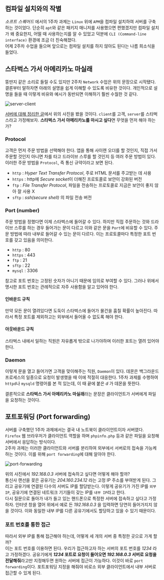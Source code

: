 ## 컴파일 설치와의 작별
*소프트 스퀘어드* 에서의 1주차 과제는 `Linux` 위에 `APM`을 컴파일 설치하여 서버를 구축하는 것이었다. 단순히 `apt`와 같은 패키지 매니저를 사용했으면 편했겠지만 컴파일 설치가 왜 중요한지, 어떨 때 사용하는지를 알 수 있었고 덕분에 `CLI (Command-line interface)` 환경에 조금 더 친숙해졌다.  
어제 2주차 수업을 들으며 앞으로는 컴파일 설치를 하지 않아도 된다는 나름 희소식을 들었다.

## 스타벅스 가서 아메리카노 마실래
뚱딴지 같은 소리로 들릴 수도 있지만 2주차 `Network` 수업은 위의 문장으로 시작됐다. 결론부터 말하자면 아래의 설명을 쉽게 이해할 수 있도록 비유한 것이다. 개인적으로 설명을 들을 때 이렇게 비유와 예시가 동반되면 이해하기 훨씬 수월한 것 같다.  

![server-client](https://user-images.githubusercontent.com/46131688/104481633-5bd03c00-5609-11eb-8502-c26258348162.png)

[서버에 대해 정리한 글](https://sangminlog.tistory.com/what-is-server/)에서 위의 사진을 봤을 것이다. `client`를 고객, `server`를 스타벅스라고 가정해보자. **스타벅스 가서 아메리카노를 마시고 싶다**면 무엇을 먼저 해야 하는가?  

### Protocol
고객은 먼저 주문 방법을 선택해야 한다. 앱을 통해 사이렌 오더를 할 것인지, 직접 가서 주문할 것인지 아니면 차를 타고 드라이브 스루를 할 것인지 등 여러 주문 방법이 있다. 이러한 주문 방법을 `Protocol`, 즉 통신 규약이라고 보면 된다.
- `http` : *Hyper Text Transfer Protocol*, 주로 HTML 문서를 주고받는 데 사용
- `https` : http에 *Secure socket*이 더해진 프로토콜로 보안이 강화된 버전
- `ftp` : *File Transfer Protocol*, 파일을 전송하는 프로토콜로 지금은 보안이 좋지 않아 잘 사용 X
- `sftp` : *ssh(secure shell)* 의 파일 전송 버전

### Port (number)
주문 방법을 정했다면 이제 스타벅스에 들어갈 수 있다. 하지만 직접 주문하는 것와 드라이브 스루를 하는 경우 들어가는 문이 다르고 이와 같은 문을 `Port`에 비유할 수 있다. 주문 방법에 따라 내부로 들어갈 수 있는 문이 다르다. 이는 프로토콜마다 특정한 포트 번호를 갖고 있음을 의미한다.
- `http` : 80
- `https` : 443
- `ftp` : 21
- `sftp` : 22
- `mysql` : 3306

참고로 포트 번호는 고정된 숫자가 아니기 때문에 임의로 부여할 수 있다. 그러나 위에서 명시한 포트 번호는 관례적으로 자주 사용함을 알고 있어야 한다.

#### 인바운드 규칙
만약 모든 문이 열려있다면 도둑이 스타벅스에 들어가 물건을 훔칠 확률이 높아진다. 따라서 특정 포트를 제외하고는 외부에서 들어올 수 없도록 해야 한다.

#### 아웃바운드 규칙
스타벅스 내에서 일하는 직원은 자유롭게 밖으로 나가야하며 이러한 포트는 열려 있어야 한다.

### Daemon
이렇게 문을 열고 들어가면 고객을 맞이해주는 직원, `Daemon`이 있다. 데몬은 백그라운드 프로세스의 일종으로 요청이 발생했을 때 이에 적절히 대응한다. 1주차 과제를 수행하여 `httpd`나 `mysqld` 명령어를 본 적 있는데, 이 때 끝에 붙은 *d* 가 데몬을 뜻한다.

결론적으로 **스타벅스 가서 아메리카노 마실래**라는 문장은 클라이언트가 서버에게 파일을 요청하는 것이다.

## 포트포워딩 (Port forwarding)
서버를 구축했던 1주차 과제에서는 결국 내 노트북이 클라이언트이자 서버였다. `Firefox` 웹 브라우저가 클라이언트 역할을 하며 `phpinfo.php` 등과 같은 파일을 요청해 서버에서 응답하는 방식이다.  
2주차 과제는 이러한 클라이언트와 서버를 분리하여 외부에서 서버로의 접속을 가능케하는 것이다. 이를 위해 `port forwarding`에 대해 알아야 한다.

![port-forwarding](https://user-images.githubusercontent.com/46131688/104481768-81f5dc00-5609-11eb-9741-8b20d030ded9.png)

위의 사진에서 *192.168.0.3* 서버에 접속하고 싶다면 어떻게 해야 할까?  
통신사 랜선을 꽂은 공유기는 *204.160.234.12* 라는 고정 IP 주소를 부여받게 된다. 그리고 공유기에 연결된 다수의 서버도 IP를 할당받는다. 이렇게 공유기가 가진 IP를 `외부 IP`, 공유기에 연결된 네트워크 기기들이 갖는 IP를 `내부 IP`라고 한다.  
다시 질문으로 돌아가 내가 들고 있는 핸드폰으로 특정한 서버에 접속하고 싶다고 가정하자. 인터넷 창을 열어 위에서 예로 든 *192.168.0.3* 을 입력하면 당연히 들어가지지 않을 것이다. 이와 동일한 내부 IP를 다른 공유기에서도 할당하고 있을 수 있기 때문이다.

### 포트 번호를 통한 접근
따라서 외부 IP를 통해 접근해야 하는데, 어떻게 세 개의 서버 중 특정한 곳으로 가게 할까?  
이는 포트 번호를 이용하면 된다. 우리가 접근하고자 하는 서버의 포트 번호를 *1234* 라고 가정하겠다. 공유기에게 ***1234* 포트로 요청이 들어오면 *192.168.0.3* 서버로 요청을 전달해줘**라고만 지정해두면 원하는 서버에 접근이 가능하다. 이것이 바로 `port forwarding`이다. 포트포워딩 지정을 해줘야 비로소 외부 클라이언트에서 내부 서버로 접근할 수 있게 된다.